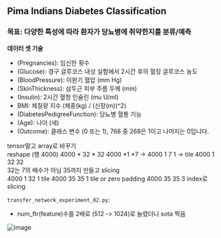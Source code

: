 ## **Pima Indians Diabetes Classification**

### 목표: 다양한 특성에 따라 환자가 당뇨병에 취약한지를 분류/예측
**데이터 셋 기술**
* (Pregnancies): 임신한 횟수
* (Glucose): 경구 글루코스 내성 실험에서 2시간 후의 혈장 글루코스 농도
* (BloodPressure): 이완기 혈압 (mm Hg)
* (SkinThickness): 삼두근 피부 주름 두께 (mm)
* (Insulin): 2시간 혈청 인슐린 (mu U/ml)
* BMI: 체질량 지수 (체중(kg) / (신장(m))^2)
* (DiabetesPedigreeFunction): 당뇨병 혈통 기능
* (Age): 나이 (세)
* (Outcome): 클래스 변수 (0 또는 1), 768 중 268은 1이고 나머지는 0입니다.

tensor말고 array로 바꾸기<br>
reshape (행 4000) 4000 * 32 * 32 4000 *1 *7 -> 4000 1 7 1 -> tile 4000 1 32 32<br>
32는 7의 배수가 아님 35까지 만들고 slicing<br>
4000 1 32 1 tile 4000 35 35 1  tile or zero padding 4000 35 35 3 index로 slicing<br>

`transfer_network_experiment_02.py`:
* num_ftr(feature)수를 2배로 (512 -> 1024)로 늘렸더니 sota 찍음

![image](https://github.com/SewoongPark/SeSac_study_repo/assets/98893325/13c9a788-5fcf-40e6-8b73-2c706b82c077)
